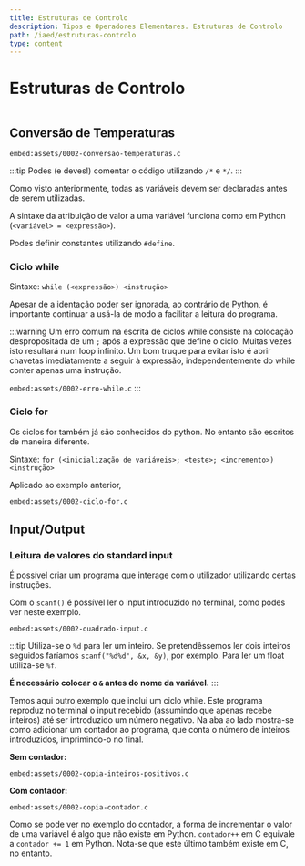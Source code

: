 ```yaml
---
title: Estruturas de Controlo
description: Tipos e Operadores Elementares. Estruturas de Controlo
path: /iaed/estruturas-controlo
type: content
---
```


# Estruturas de Controlo

```toc

```

## Conversão de Temperaturas

`embed:assets/0002-conversao-temperaturas.c`

:::tip
Podes (e deves!) comentar o código utilizando `/*` e `*/`.
:::

Como visto anteriormente, todas as variáveis devem ser declaradas antes de serem utilizadas.

A sintaxe da atribuição de valor a uma variável funciona como em Python (`<variável> = <expressão>`).

Podes definir constantes utilizando `#define`.

### Ciclo while

Sintaxe: `while (<expressão>) <instrução>`

Apesar de a identação poder ser ignorada, ao contrário de Python, é importante continuar a usá-la de modo a facilitar
a leitura do programa.

:::warning
Um erro comum na escrita de ciclos while consiste na colocação despropositada de um `;` após a expressão que define o ciclo.
Muitas vezes isto resultará num loop infinito. Um bom truque para evitar isto é abrir chavetas imediatamente
a seguir à expressão, independentemente do while conter apenas uma instrução.

`embed:assets/0002-erro-while.c`
:::

### Ciclo for

Os ciclos for também já são conhecidos do python. No entanto são escritos de maneira diferente.

Sintaxe: `for (<inicialização de variáveis>; <teste>; <incremento>) <instrução>`

Aplicado ao exemplo anterior,

`embed:assets/0002-ciclo-for.c`

## Input/Output

### Leitura de valores do standard input

É possível criar um programa que interage com o utilizador utilizando certas instruções.

Com o `scanf()` é possível ler o input introduzido no terminal, como podes ver neste exemplo.

`embed:assets/0002-quadrado-input.c`

:::tip
Utiliza-se o `%d` para ler um inteiro. Se pretendêssemos ler dois inteiros seguidos faríamos
`scanf("%d%d", &x, &y)`, por exemplo. Para ler um float utiliza-se `%f`.

**É necessário colocar o `&` antes do nome da variável.**
:::

Temos aqui outro exemplo que inclui um ciclo while. Este programa reproduz no terminal
o input recebido (assumindo que apenas recebe inteiros) até ser introduzido um número
negativo. Na aba ao lado mostra-se como adicionar um contador ao programa, que conta
o número de inteiros introduzidos, imprimindo-o no final.

**Sem contador:**

`embed:assets/0002-copia-inteiros-positivos.c`

**Com contador:**

`embed:assets/0002-copia-contador.c`

Como se pode ver no exemplo do contador, a forma de incrementar o valor de uma variável
é algo que não existe em Python. `contador++` em C equivale a `contador += 1` em Python.
Nota-se que este último também existe em C, no entanto.
